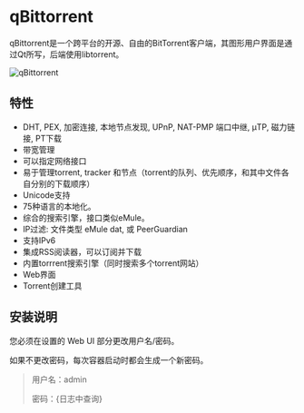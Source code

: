 # qBittorrent

qBittorrent是一个跨平台的开源、自由的BitTorrent客户端，其图形用户界面是通过Qt所写，后端使用libtorrent。

![qBittorrent](https://file.lifebus.top/imgs/qbittorrent_cover.jpg)

## 特性

+ DHT, PEX, 加密连接, 本地节点发现, UPnP, NAT-PMP 端口中继, µTP, 磁力链接, PT下载
+ 带宽管理
+ 可以指定网络接口
+ 易于管理torrent, tracker 和节点（torrent的队列、优先顺序，和其中文件各自分别的下载顺序）
+ Unicode支持
+ 75种语言的本地化。
+ 综合的搜索引擎，接口类似eMule。
+ IP过滤: 文件类型 eMule dat, 或 PeerGuardian
+ 支持IPv6
+ 集成RSS阅读器，可以订阅并下载
+ 内置torrrent搜索引擎（同时搜索多个torrent网站）
+ Web界面
+ Torrent创建工具

## 安装说明

您必须在设置的 Web UI 部分更改用户名/密码。

如果不更改密码，每次容器启动时都会生成一个新密码。

> 用户名：admin
>
> 密码：{日志中查询}
